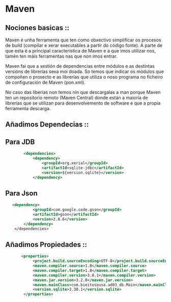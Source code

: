 ﻿# Maven
## Nociones basicas ::

Maven é unha ferramenta que ten como obxectivo simplificar os procesos de build (compilar e xerar executables a partir do código fonte).
A parte de que esta é a principal característica de Maven e a que imos utilizar nos, tamén ten máis ferramentas nas que non imos entrar.

Maven fai que a xestión de dependencias entre módulos e as destintas versións de librerías sexa moi doada. So temos que indicar os módulos que compoñen o proxecto e as librerías que utiliza o noso programa no ficheiro de configuración de Maven (pon.xml).

No caso das liberías non temos nin que descargalas a man porque Maven ten un repositorio remoto (Maven Central) donde están a maioría de librerías que se utilizan para desenvolvemento de software e que a propia ferramenta descarga.

## Añadimos Dependecias ::

## Para JDB
```xml
		<dependencies>
            <dependency>
                <groupId>org.xerial</groupId>
                <artifactId>sqlite-jdbc</artifactId>
                <version>${version.sqlite}</version>
            </dependency>
```

## Para Json
```xml
   <dependency>
            <groupId>com.google.code.gson</groupId>
            <artifactId>gson</artifactId>
            <version>2.8.6</version>
        </dependency>
    </dependencies>
```
## Añadimos Propiedades ::	
```xml
       <properties>
            <project.build.sourceEncoding>UTF-8</project.build.sourceEncoding>
            <maven.compiler.source>1.8</maven.compiler.source>
            <maven.compiler.target>1.8</maven.compiler.target>
            <maven.compiler.version>3.8.1</maven.compiler.version>
            <maven.jar.version>3.2.0</maven.jar.version>
            <maven.mainClass>com.bieitosousa.ad03_db.Main</maven.mainClass>
            <version.sqlite>3.30.1</version.sqlite>
        </properties>
```